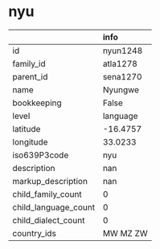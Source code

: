 # nyu
|                      | info     |
|:---------------------|:---------|
| id                   | nyun1248 |
| family_id            | atla1278 |
| parent_id            | sena1270 |
| name                 | Nyungwe  |
| bookkeeping          | False    |
| level                | language |
| latitude             | -16.4757 |
| longitude            | 33.0233  |
| iso639P3code         | nyu      |
| description          | nan      |
| markup_description   | nan      |
| child_family_count   | 0        |
| child_language_count | 0        |
| child_dialect_count  | 0        |
| country_ids          | MW MZ ZW |